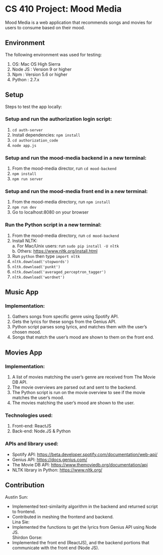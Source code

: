 # CS 410 Project: Mood Media
Mood Media is a web application that recommends songs and movies for users to consume based on their mood.

## Environment

The following environment was used for testing:
  1. OS: Mac OS High Sierra
  2. Node JS : Version 9 or higher
  3. Npm : Version 5.6 or higher
  4. Python : 2.7.x

## Setup

Steps to test the app locally:  
  ### Setup and run the authorization login script:  
  1. `cd auth-server`  
  2.  Install dependencies: `npm install`  
  2. `cd authorization_code`  
  3. `node app.js`  
  ### Setup and run the mood-media backend in a new terminal:  
  1. From the mood-media director, run `cd mood-backend`  
  2. `npm install`  
  3. `npm run server`  
  ### Setup and run the mood-media front end in a new terminal:  
  1. From the mood-media directory, run `npm install`  
  2. `npm run dev`  
  3. Go to localhost:8080 on your browser
  ### Run the Python script in a new terminal:  
  1. From the mood-media directory, run `cd mood-backend`
  2. Install NLTK:  
      a. For Mac/Unix users: run `sudo pip install -U nltk`  
      b. Others: https://www.nltk.org/install.html  
  3. Run `python` then type `import nltk` 
  4. `nltk.download('stopwords')`
  5. `nltk.download('punkt')`
  6. `nltk.download('averaged_perceptron_tagger')`
  7. `nltk.download('wordnet')`

  ## Music App
  ### Implementation:
  1. Gathers songs from specific genre using Spotify API.
  2. Gets the lyrics for these songs from the Genius API.
  3. Python script parses song lyrics, and matches them with the user’s chosen mood.
  4. Songs that match the user’s mood are shown to them on the front end.
  
  ## Movies App
  ### Implementation:
  1. A list of movies matching the user’s genre are received from The Movie DB API.
  2. The movie overviews are parsed out and sent to the backend.
  3. The Python script is run on the movie overview to see if the movie matches the user’s mood.
  4. The movies matching the user’s mood are shown to the user.

  ### Technologies used:
  1. Front-end: ReactJS
  2. Back-end: Node.JS & Python  
  
  ### APIs and library used:
  * Spotify API: https://beta.developer.spotify.com/documentation/web-api/  
  * Genius API: https://docs.genius.com/  
  * The Movie DB API: https://www.themoviedb.org/documentation/api  
  * NLTK library in Python: https://www.nltk.org/  

  ## Contribution
  Austin Sun:  
  - Implemented text-similarity algorithm in the backend and returned script to frontend.  
  - Contributed in meshing the frontend and backend.  
  Lina Sie:  
  - Implemented the functions to get the lyrics from Genius API using Node JS.  
  Shirdon Gorse:  
  - Implemented the front end (ReactJS), and the backend portions that communicate with the front end (Node JS).
